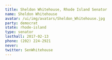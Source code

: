 ```yaml
---
title: Sheldon Whitehouse, Rhode Island Senator
name: Sheldon Whitehouse
avatar: /ui/img/avatars/Sheldon_Whitehouse.jpg
party: democrat
state: rhode-island
type: senator
lasthall: 2017-02-13
phone: (202) 224-2921
never: 
twitter: SenWhitehouse
---
```

